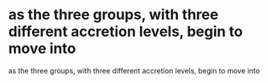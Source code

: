 # as the three groups, with three different accretion levels, begin to move into

as the three groups, with three different accretion levels, begin to move into